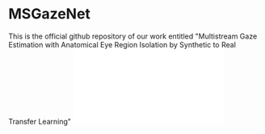 # MSGazeNet
This is the official github repository of our work entitled "Multistream Gaze Estimation with Anatomical Eye Region Isolation by Synthetic to Real Transfer Learning"
![Alt text](/Figures/new_model.pdf?raw=true "Optional Title")
